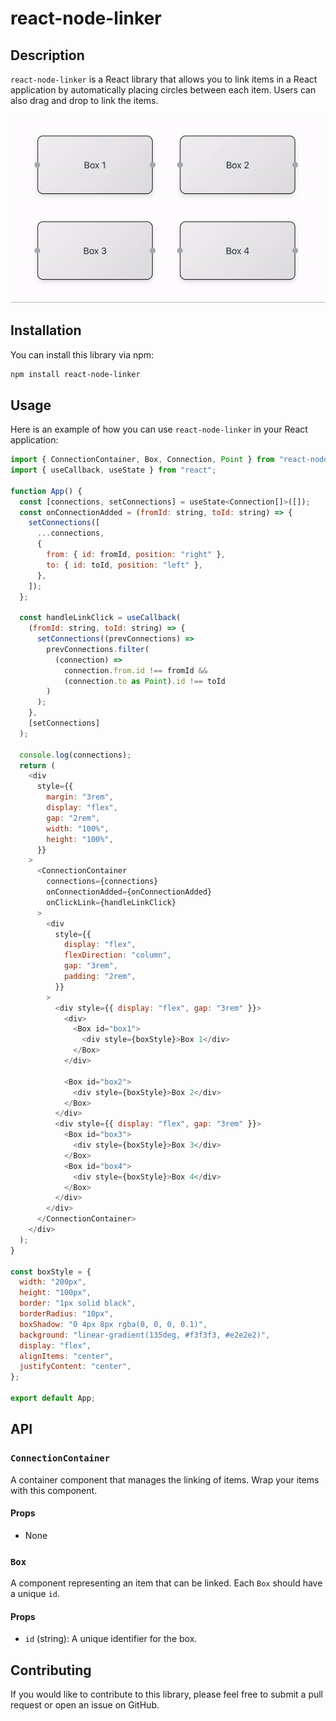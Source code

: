 # react-node-linker

## Description

`react-node-linker` is a React library that allows you to link items in a React application by automatically placing circles between each item. Users can also drag and drop to link the items.

![ProjectDemo](./src/assets/demo.gif)

## Installation

You can install this library via npm:

```bash
npm install react-node-linker
```

## Usage

Here is an example of how you can use `react-node-linker` in your React application:

```javascript
import { ConnectionContainer, Box, Connection, Point } from "react-node-linker";
import { useCallback, useState } from "react";

function App() {
  const [connections, setConnections] = useState<Connection[]>([]);
  const onConnectionAdded = (fromId: string, toId: string) => {
    setConnections([
      ...connections,
      {
        from: { id: fromId, position: "right" },
        to: { id: toId, position: "left" },
      },
    ]);
  };

  const handleLinkClick = useCallback(
    (fromId: string, toId: string) => {
      setConnections((prevConnections) =>
        prevConnections.filter(
          (connection) =>
            connection.from.id !== fromId &&
            (connection.to as Point).id !== toId
        )
      );
    },
    [setConnections]
  );

  console.log(connections);
  return (
    <div
      style={{
        margin: "3rem",
        display: "flex",
        gap: "2rem",
        width: "100%",
        height: "100%",
      }}
    >
      <ConnectionContainer
        connections={connections}
        onConnectionAdded={onConnectionAdded}
        onClickLink={handleLinkClick}
      >
        <div
          style={{
            display: "flex",
            flexDirection: "column",
            gap: "3rem",
            padding: "2rem",
          }}
        >
          <div style={{ display: "flex", gap: "3rem" }}>
            <div>
              <Box id="box1">
                <div style={boxStyle}>Box 1</div>
              </Box>
            </div>

            <Box id="box2">
              <div style={boxStyle}>Box 2</div>
            </Box>
          </div>
          <div style={{ display: "flex", gap: "3rem" }}>
            <Box id="box3">
              <div style={boxStyle}>Box 3</div>
            </Box>
            <Box id="box4">
              <div style={boxStyle}>Box 4</div>
            </Box>
          </div>
        </div>
      </ConnectionContainer>
    </div>
  );
}

const boxStyle = {
  width: "200px",
  height: "100px",
  border: "1px solid black",
  borderRadius: "10px",
  boxShadow: "0 4px 8px rgba(0, 0, 0, 0.1)",
  background: "linear-gradient(135deg, #f3f3f3, #e2e2e2)",
  display: "flex",
  alignItems: "center",
  justifyContent: "center",
};

export default App;

```

## API

### `ConnectionContainer`

A container component that manages the linking of items. Wrap your items with this component.

#### Props

- None

### `Box`

A component representing an item that can be linked. Each `Box` should have a unique `id`.

#### Props

- `id` (string): A unique identifier for the box.

## Contributing

If you would like to contribute to this library, please feel free to submit a pull request or open an issue on GitHub.
